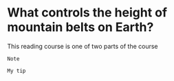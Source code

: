 What controls the height of mountain belts on Earth?
====================================================


This reading course is one of two parts of the course 



```{note}
Note
```


```{tip}
My tip
```

